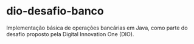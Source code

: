 # dio-desafio-banco
Implementação básica de operações bancárias em Java, como parte do desafio proposto pela Digital Innovation One (DIO).
